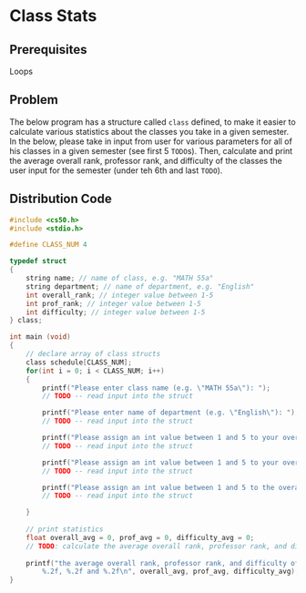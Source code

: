 # Class Stats

## Prerequisites
Loops

## Problem
The below program has a structure called <code>class</code> defined, to make it easier to calculate various statistics about the classes you take in a given semester. In the below, please take in input from user for various parameters for all of his classes in a given semester (see first 5 <code>TODO</code>s). Then, calculate and print the average overall rank, professor rank, and difficulty of the classes the user input for the semester (under teh 6th and last <code>TODO</code>).

## Distribution Code

```c
#include <cs50.h>
#include <stdio.h>

#define CLASS_NUM 4

typedef struct
{
    string name; // name of class, e.g. "MATH 55a"
    string department; // name of department, e.g. "English"
    int overall_rank; // integer value between 1-5
    int prof_rank; // integer value between 1-5
    int difficulty; // integer value between 1-5
} class;

int main (void)
{
    // declare array of class structs
    class schedule[CLASS_NUM];
    for(int i = 0; i < CLASS_NUM; i++)
    {
        printf("Please enter class name (e.g. \"MATH 55a\"): ");
        // TODO -- read input into the struct

        printf("Please enter name of department (e.g. \"English\"): ");
        // TODO -- read input into the struct

        printf("Please assign an int value between 1 and 5 to your overall experience of the class: ");
        // TODO -- read input into the struct

        printf("Please assign an int value between 1 and 5 to your overall experience with the professor: ");
        // TODO -- read input into the struct

        printf("Please assign an int value between 1 and 5 to the overall difficulty of the class: ");
        // TODO -- read input into the struct

    }
    
    // print statistics
    float overall_avg = 0, prof_avg = 0, difficulty_avg = 0;
    // TODO: calculate the average overall rank, professor rank, and difficulty of the classes the user took this semester
    
    printf("the average overall rank, professor rank, and difficulty of the classes you took this semester are (respectively): \
        %.2f, %.2f and %.2f\n", overall_avg, prof_avg, difficulty_avg);
}
```